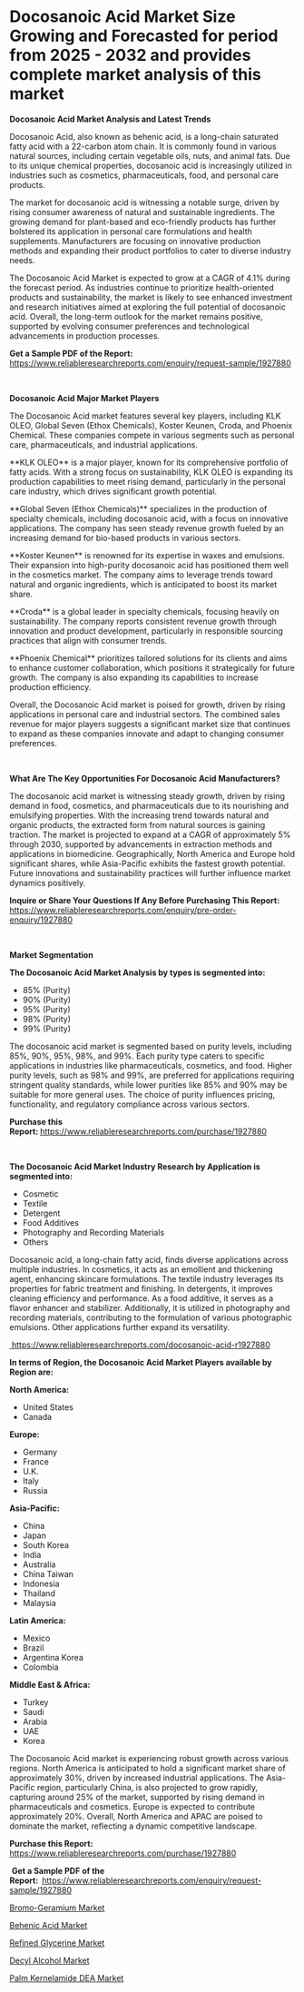 <p><h1>Docosanoic Acid Market Size Growing and Forecasted for period from 2025 - 2032 and provides complete market analysis of this market</h1></p><p><strong>Docosanoic Acid Market Analysis and Latest Trends</strong></p>
<p><p>Docosanoic Acid, also known as behenic acid, is a long-chain saturated fatty acid with a 22-carbon atom chain. It is commonly found in various natural sources, including certain vegetable oils, nuts, and animal fats. Due to its unique chemical properties, docosanoic acid is increasingly utilized in industries such as cosmetics, pharmaceuticals, food, and personal care products. </p><p>The market for docosanoic acid is witnessing a notable surge, driven by rising consumer awareness of natural and sustainable ingredients. The growing demand for plant-based and eco-friendly products has further bolstered its application in personal care formulations and health supplements. Manufacturers are focusing on innovative production methods and expanding their product portfolios to cater to diverse industry needs. </p><p>The Docosanoic Acid Market is expected to grow at a CAGR of 4.1% during the forecast period. As industries continue to prioritize health-oriented products and sustainability, the market is likely to see enhanced investment and research initiatives aimed at exploring the full potential of docosanoic acid. Overall, the long-term outlook for the market remains positive, supported by evolving consumer preferences and technological advancements in production processes.</p></p>
<p><strong>Get a Sample PDF of the Report:&nbsp;</strong> <a href="https://www.reliableresearchreports.com/enquiry/request-sample/1927880?utm_campaign=32&utm_medium=2&utm_source=Github&utm_content=ia&utm_term=15012025&utm_id=docosanoic-acid">https://www.reliableresearchreports.com/enquiry/request-sample/1927880</a></p>
<p>&nbsp;</p>
<p><strong>Docosanoic Acid Major Market Players</strong></p>
<p><p>The Docosanoic Acid market features several key players, including KLK OLEO, Global Seven (Ethox Chemicals), Koster Keunen, Croda, and Phoenix Chemical. These companies compete in various segments such as personal care, pharmaceuticals, and industrial applications.</p><p>**KLK OLEO** is a major player, known for its comprehensive portfolio of fatty acids. With a strong focus on sustainability, KLK OLEO is expanding its production capabilities to meet rising demand, particularly in the personal care industry, which drives significant growth potential.</p><p>**Global Seven (Ethox Chemicals)** specializes in the production of specialty chemicals, including docosanoic acid, with a focus on innovative applications. The company has seen steady revenue growth fueled by an increasing demand for bio-based products in various sectors.</p><p>**Koster Keunen** is renowned for its expertise in waxes and emulsions. Their expansion into high-purity docosanoic acid has positioned them well in the cosmetics market. The company aims to leverage trends toward natural and organic ingredients, which is anticipated to boost its market share.</p><p>**Croda** is a global leader in specialty chemicals, focusing heavily on sustainability. The company reports consistent revenue growth through innovation and product development, particularly in responsible sourcing practices that align with consumer trends.</p><p>**Phoenix Chemical** prioritizes tailored solutions for its clients and aims to enhance customer collaboration, which positions it strategically for future growth. The company is also expanding its capabilities to increase production efficiency.</p><p>Overall, the Docosanoic Acid market is poised for growth, driven by rising applications in personal care and industrial sectors. The combined sales revenue for major players suggests a significant market size that continues to expand as these companies innovate and adapt to changing consumer preferences.</p></p>
<p>&nbsp;</p>
<p><strong>What Are The Key Opportunities For Docosanoic Acid Manufacturers?</strong></p>
<p><p>The docosanoic acid market is witnessing steady growth, driven by rising demand in food, cosmetics, and pharmaceuticals due to its nourishing and emulsifying properties. With the increasing trend towards natural and organic products, the extracted form from natural sources is gaining traction. The market is projected to expand at a CAGR of approximately 5% through 2030, supported by advancements in extraction methods and applications in biomedicine. Geographically, North America and Europe hold significant shares, while Asia-Pacific exhibits the fastest growth potential. Future innovations and sustainability practices will further influence market dynamics positively.</p></p>
<p><strong>Inquire or Share Your Questions If Any Before Purchasing This Report:</strong> <a href="https://www.reliableresearchreports.com/enquiry/pre-order-enquiry/1927880?utm_campaign=32&utm_medium=2&utm_source=Github&utm_content=ia&utm_term=15012025&utm_id=docosanoic-acid">https://www.reliableresearchreports.com/enquiry/pre-order-enquiry/1927880</a></p>
<p>&nbsp;</p>
<p><strong>Market Segmentation</strong></p>
<p><strong>The Docosanoic Acid Market Analysis by types is segmented into:</strong></p>
<p><ul><li>85% (Purity)</li><li>90% (Purity)</li><li>95% (Purity)</li><li>98% (Purity)</li><li>99% (Purity)</li></ul></p>
<p><p>The docosanoic acid market is segmented based on purity levels, including 85%, 90%, 95%, 98%, and 99%. Each purity type caters to specific applications in industries like pharmaceuticals, cosmetics, and food. Higher purity levels, such as 98% and 99%, are preferred for applications requiring stringent quality standards, while lower purities like 85% and 90% may be suitable for more general uses. The choice of purity influences pricing, functionality, and regulatory compliance across various sectors.</p></p>
<p><strong>Purchase this Report:&nbsp;</strong><a href="https://www.reliableresearchreports.com/purchase/1927880?utm_campaign=32&utm_medium=2&utm_source=Github&utm_content=ia&utm_term=15012025&utm_id=docosanoic-acid">https://www.reliableresearchreports.com/purchase/1927880</a></p>
<p>&nbsp;</p>
<p><strong>The Docosanoic Acid Market Industry Research by Application is segmented into:</strong></p>
<p><ul><li>Cosmetic</li><li>Textile</li><li>Detergent</li><li>Food Additives</li><li>Photography and Recording Materials</li><li>Others</li></ul></p>
<p><p>Docosanoic acid, a long-chain fatty acid, finds diverse applications across multiple industries. In cosmetics, it acts as an emollient and thickening agent, enhancing skincare formulations. The textile industry leverages its properties for fabric treatment and finishing. In detergents, it improves cleaning efficiency and performance. As a food additive, it serves as a flavor enhancer and stabilizer. Additionally, it is utilized in photography and recording materials, contributing to the formulation of various photographic emulsions. Other applications further expand its versatility.</p></p>
<p><a href="https://www.reliableresearchreports.com/docosanoic-acid-r1927880?utm_campaign=32&utm_medium=2&utm_source=Github&utm_content=ia&utm_term=15012025&utm_id=docosanoic-acid">&nbsp;https://www.reliableresearchreports.com/docosanoic-acid-r1927880</a></p>
<p><strong>In terms of Region, the Docosanoic Acid Market Players available by Region are:</strong></p>
<p>
    <p> <strong> North America: </strong>
        <ul>
            <li>United States</li>
            <li>Canada</li>
        </ul>
        </p> 
    <p> <strong> Europe: </strong>
        <ul>
            <li>Germany</li>
            <li>France</li>
            <li>U.K.</li>
            <li>Italy</li>
            <li>Russia</li>
        </ul>
        </p> 
    <p> <strong> Asia-Pacific: </strong>
        <ul>
            <li>China</li>
            <li>Japan</li>
            <li>South Korea</li>
            <li>India</li>
            <li>Australia</li>
            <li>China Taiwan</li>
            <li>Indonesia</li>
            <li>Thailand</li>
            <li>Malaysia</li>
        </ul>
        </p> 
    <p> <strong> Latin America: </strong>
        <ul>
            <li>Mexico</li>
            <li>Brazil</li>
            <li>Argentina Korea</li>
            <li>Colombia</li>
        </ul>
        </p> 
    <p> <strong> Middle East & Africa: </strong>
        <ul>
            <li>Turkey</li>
            <li>Saudi</li>
            <li>Arabia</li>
            <li>UAE</li>
            <li>Korea</li>
        </ul>
    </p>
    </p>
<p><p>The Docosanoic Acid market is experiencing robust growth across various regions. North America is anticipated to hold a significant market share of approximately 30%, driven by increased industrial applications. The Asia-Pacific region, particularly China, is also projected to grow rapidly, capturing around 25% of the market, supported by rising demand in pharmaceuticals and cosmetics. Europe is expected to contribute approximately 20%. Overall, North America and APAC are poised to dominate the market, reflecting a dynamic competitive landscape.</p></p>
<p><strong>Purchase this Report: </strong><a href="https://www.reliableresearchreports.com/purchase/1927880?utm_campaign=32&utm_medium=2&utm_source=Github&utm_content=ia&utm_term=15012025&utm_id=docosanoic-acid">https://www.reliableresearchreports.com/purchase/1927880</a></p>
<p>&nbsp;<strong>Get a Sample PDF of the Report:&nbsp;&nbsp;</strong><a href="https://www.reliableresearchreports.com/enquiry/request-sample/1927880?utm_campaign=32&utm_medium=2&utm_source=Github&utm_content=ia&utm_term=15012025&utm_id=docosanoic-acid">https://www.reliableresearchreports.com/enquiry/request-sample/1927880</a></p>
<p><strong></strong></p>
<p><p><a href="https://github.com/gerdabatiskzv9/Market-Research-Report-List-1/blob/main/bromo-geramium-market.md?utm_campaign=32&utm_medium=2&utm_source=Github&utm_content=ia&utm_term=15012025&utm_id=docosanoic-acid">Bromo-Geramium Market</a></p><p><a href="https://github.com/JakirUddin651/Market-Research-Report-List-1/blob/main/behenic-acid-market.md?utm_campaign=32&utm_medium=2&utm_source=Github&utm_content=ia&utm_term=15012025&utm_id=docosanoic-acid">Behenic Acid Market</a></p><p><a href="https://github.com/bensemilia864/Market-Research-Report-List-1/blob/main/refined-glycerine-market.md?utm_campaign=32&utm_medium=2&utm_source=Github&utm_content=ia&utm_term=15012025&utm_id=docosanoic-acid">Refined Glycerine Market</a></p><p><a href="https://github.com/justalichtenberger/Market-Research-Report-List-1/blob/main/decyl-alcohol-market.md?utm_campaign=32&utm_medium=2&utm_source=Github&utm_content=ia&utm_term=15012025&utm_id=docosanoic-acid">Decyl Alcohol Market</a></p><p><a href="https://github.com/irfadac/Market-Research-Report-List-5/blob/main/palm-kernelamide-dea-market.md?utm_campaign=32&utm_medium=2&utm_source=Github&utm_content=ia&utm_term=15012025&utm_id=docosanoic-acid">Palm Kernelamide DEA Market</a></p></p>